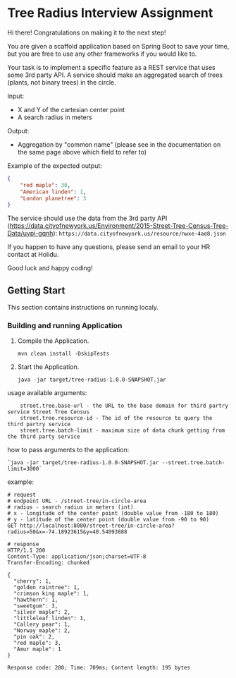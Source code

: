 # Tree Radius Interview Assignment

Hi there! Congratulations on making it to the next step!

You are given a scaffold application based on Spring Boot to save your time, but you are free to use any other frameworks if you would like to.

Your task is to implement a specific feature as a REST service that uses some 3rd party API.
A service should make an aggregated search of trees (plants, not binary trees) in the circle.

Input:
  - X and Y of the cartesian center point
  - A search radius in meters

Output:
  - Aggregation by "common name" (please see in the documentation on the same page above which field to refer to)

Example of the expected output:
```json
{
    "red maple": 30,
    "American linden": 1,
    "London planetree": 3
}
```

The service should use the data from the 3rd party API (https://data.cityofnewyork.us/Environment/2015-Street-Tree-Census-Tree-Data/uvpi-gqnh): `https://data.cityofnewyork.us/resource/nwxe-4ae8.json`

If you happen to have any questions, please send an email to your HR contact at Holidu.

Good luck and happy coding!

## Getting Start

This section contains instructions on running localy.

### Building and running Application

1. Compile the Application.
    
    `mvn clean install -DskipTests`

1. Start the Application.
    
    `java -jar target/tree-radius-1.0.0-SNAPSHOT.jar`

usage available arguments:
```
    street.tree.base-url - the URL to the base domain for third partry service Street Tree Census
    street.tree.resource-id - The id of the resource to query the third partry service
    street.tree.batch-limit - maximum size of data chunk getting from the third party service
``` 
how to pass arguments to the application:
    
    `java -jar target/tree-radius-1.0.0-SNAPSHOT.jar --street.tree.batch-limit=3000`

example:
```
# request
# endpoint URL - /street-tree/in-circle-area
# radius - search radius in meters (int)
# x - longitude of the center point (double value from -180 to 180)
# y - latitude of the center point (double value from -90 to 90)
GET http://localhost:8080/street-tree/in-circle-area?radius=50&x=-74.18923615&y=40.54093888

# response
HTTP/1.1 200 
Content-Type: application/json;charset=UTF-8
Transfer-Encoding: chunked

{
  "cherry": 1,
  "golden raintree": 1,
  "crimson king maple": 1,
  "hawthorn": 1,
  "sweetgum": 3,
  "silver maple": 2,
  "littleleaf linden": 1,
  "Callery pear": 1,
  "Norway maple": 2,
  "pin oak": 2,
  "red maple": 3,
  "Amur maple": 1
}

Response code: 200; Time: 709ms; Content length: 195 bytes
```
